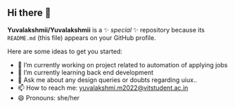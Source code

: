 ## Hi there 👋


**Yuvalakshmii/Yuvalakshmii** is a ✨ _special_ ✨ repository because its `README.md` (this file) appears on your GitHub profile.

Here are some ideas to get you started:

- 🔭 I’m currently working on project related to automation of applying jobs
- 🌱 I’m currently learning back end development
- 💬 Ask me about any design queries or doubts regarding uiux..
- 📫 How to reach me: yuvalakshmi.m2022@vitstudent.ac.in
- 😄 Pronouns: she/her

